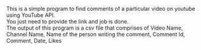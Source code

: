 <p>This is a simple program to find comments of a particular video on youtube using YouTube API. <br>
You just need to provide the link and job is done.<br>
The output of this program is a csv file that comprises of Video Name, Channel Name, Name of the person writing the comment, Comment Id, Comment, Date, Likes</p>
